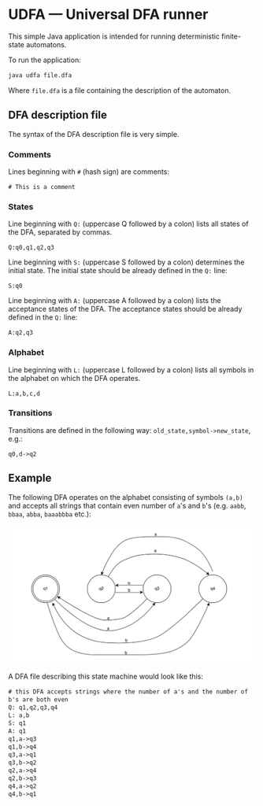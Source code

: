 # UDFA — Universal DFA runner

This simple Java application is intended for running deterministic finite-state automatons.

To run the application:

```bash
java udfa file.dfa
```
Where `file.dfa` is a file containing the description of the automaton.

## DFA description file

The syntax of the DFA description file is very simple. 

### Comments

Lines beginning with `#` (hash sign) are comments:

```
# This is a comment
```

### States

Line beginning with `Q:` (uppercase Q followed by a colon) lists all states of the DFA, separated by commas.

```
Q:q0,q1,q2,q3
```

Line beginning with `S:` (uppercase S followed by a colon) determines the initial state. The initial state should be already defined in the `Q:` line:

```
S:q0
```

Line beginning with `A:` (uppercase A followed by a colon) lists the acceptance states of the DFA. The acceptance states should be already defined in the `Q:` line:

```
A:q2,q3
```

### Alphabet

Line beginning with `L:` (uppercase L followed by a colon) lists all symbols in the alphabet on which the DFA operates.

```
L:a,b,c,d
```

### Transitions

Transitions are defined in the following way: `old_state,symbol->new_state`, e.g.:

```
q0,d->q2
```

## Example

The following DFA operates on the alphabet consisting of symbols `(a,b)` and accepts all strings that contain even number of `a`'s and `b`'s (e.g. `aabb`, `bbaa`, `abba`, `baaabbba` etc.):

![State diagram](DFA.png)

A DFA file describing this state machine would look like this:

```
# this DFA accepts strings where the number of a's and the number of b's are both even
Q: q1,q2,q3,q4
L: a,b
S: q1
A: q1
q1,a->q3
q1,b->q4
q3,a->q1
q3,b->q2
q2,a->q4
q2,b->q3
q4,a->q2
q4,b->q1
```
